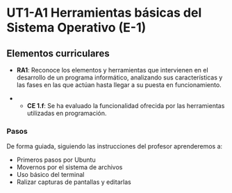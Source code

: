 # UT1-A1 Herramientas básicas del Sistema Operativo (E-1)



## Elementos curriculares

- **RA1**: Reconoce los elementos y herramientas que intervienen en el desarrollo  de un programa informático, analizando sus características y las fases  en las que actúan hasta llegar a su puesta en funcionamiento.

- - **CE 1.f**: Se ha evaluado la funcionalidad ofrecida por las herramientas utilizadas en programación.

### Pasos

De forma guiada, siguiendo las instrucciones del profesor aprenderemos a:

- Primeros pasos por Ubuntu
- Movernos por el sistema de archivos
- Uso básico del terminal
- Ralizar capturas de pantallas y editarlas